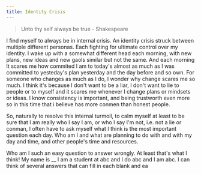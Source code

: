 ```yaml
---
title: Identity Crisis
---
```


> Unto thy self always be true - Shakespeare

I find myself to always be in internal crisis. An identity crisis struck between multiple different personas. Each fighting for ultimate control over my identity. I wake up with a somewhat different head each morning, with new plans, new ideas and new gaols similar but not the same. And each morning It scares me how commited I am to today's almost as much as I was committed to yesteday's plan yesterday and the day before and so own. For someone who changes as much as I do, I wonder why change scares me so much. I think it's because I don't want to be a liar, I don't want to lie to people or to myself and it scares me whenever I change plans or mindsets or ideas. I know consistency is important, and being trustworth even more so in this time that i believe has more conmen than honest people. 

So, naturally to resolve this internal turmoil, to calm myself at least to be sure that I am really who I say I am, or who I say I'm not, i.e. not a lie or conman, I often have to ask myself what I think is the most important question each day. Who am I and what are planning to do with and with my day and time, and other people's time and resources. 

Who am I such an easy question to answer wrongly. At least that's what I think! My name is __ I am a student at abc and I do abc and I am abc. I can think of several answers that can fill in each blank and ea 